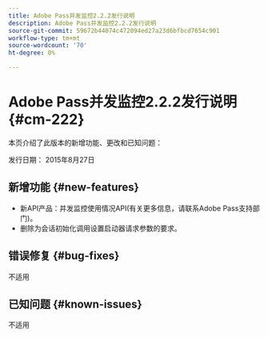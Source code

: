 ```yaml
---
title: Adobe Pass并发监控2.2.2发行说明
description: Adobe Pass并发监控2.2.2发行说明
source-git-commit: 59672b44074c472094ed27a23d6bfbcd7654c901
workflow-type: tm+mt
source-wordcount: '70'
ht-degree: 0%

---
```



# Adobe Pass并发监控2.2.2发行说明 {#cm-222}

本页介绍了此版本的新增功能、更改和已知问题：

发行日期： 2015年8月27日

## 新增功能 {#new-features}

* 新API产品：并发监控使用情况API(有关更多信息，请联系Adobe Pass支持部门)。
* 删除为会话初始化调用设置启动器请求参数的要求。

## 错误修复 {#bug-fixes}

不适用

## 已知问题 {#known-issues}

不适用
